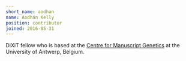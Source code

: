 ```yaml
---
short_name: aodhan
name: Aodhán Kelly
position: contributor
joined: 2016-05-31
---
```

DiXiT fellow who is based at the [Centre for Manuscript Genetics](https://www.uantwerpen.be/en/rg/centre-for-manuscript-genetics/) at the University of Antwerp, Belgium.
